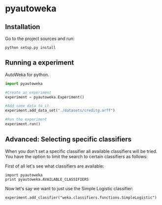 pyautoweka
==========


Installation
------------

Go to the project sources and run:
```
python setup.py install
```

Running a experiment
--------------------

AutoWeka for python.

```python
import pyautoweka

#Create an experiment
experiment = pyautoweka.Experiment()

#Add some data to it
experiment.add_data_set("./datasets/creditg.arff")

#Run the experiment
experiment.run()
```


Advanced: Selecting specific classifiers
----------------------------------------

When you don't set a specific classifier all available classifiers will be tried. You have the option to limit the search to certain classifiers as follows:

First of all let's see what classifiers are available:
```
import pyautoweka
print pyautoweka.AVAILABLE_CLASSIFIERS
```

Now let's say we want to just use the Simple Logistic classifier:
```
experiment.add_classfier("weka.classifiers.functions.SimpleLogistic")
```

